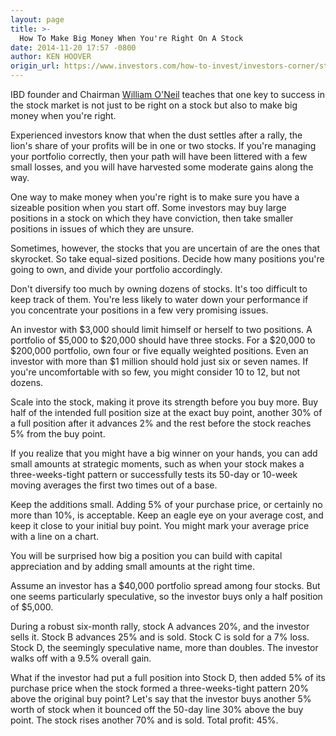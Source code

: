 ```yaml
---
layout: page
title: >-
  How To Make Big Money When You're Right On A Stock
date: 2014-11-20 17:57 -0800
author: KEN HOOVER
origin_url: https://www.investors.com/how-to-invest/investors-corner/stock-market-profits-how-to-invest/
---
```


IBD founder and Chairman [William O'Neil](http://www.williamoneil.com/) teaches that one key to success in the stock market is not just to be right on a stock but also to make big money when you're right.

Experienced investors know that when the dust settles after a rally, the lion's share of your profits will be in one or two stocks. If you're managing your portfolio correctly, then your path will have been littered with a few small losses, and you will have harvested some moderate gains along the way.

One way to make money when you're right is to make sure you have a sizeable position when you start off. Some investors may buy large positions in a stock on which they have conviction, then take smaller positions in issues of which they are unsure.

Sometimes, however, the stocks that you are uncertain of are the ones that skyrocket. So take equal-sized positions. Decide how many positions you're going to own, and divide your portfolio accordingly.

Don't diversify too much by owning dozens of stocks. It's too difficult to keep track of them. You're less likely to water down your performance if you concentrate your positions in a few very promising issues.

An investor with \$3,000 should limit himself or herself to two positions. A portfolio of \$5,000 to \$20,000 should have three stocks. For a \$20,000 to \$200,000 portfolio, own four or five equally weighted positions. Even an investor with more than \$1 million should hold just six or seven names. If you're uncomfortable with so few, you might consider 10 to 12, but not dozens.

Scale into the stock, making it prove its strength before you buy more. Buy half of the intended full position size at the exact buy point, another 30% of a full position after it advances 2% and the rest before the stock reaches 5% from the buy point.

If you realize that you might have a big winner on your hands, you can add small amounts at strategic moments, such as when your stock makes a three-weeks-tight pattern or successfully tests its 50-day or 10-week moving averages the first two times out of a base.

Keep the additions small. Adding 5% of your purchase price, or certainly no more than 10%, is acceptable. Keep an eagle eye on your average cost, and keep it close to your initial buy point. You might mark your average price with a line on a chart.

You will be surprised how big a position you can build with capital appreciation and by adding small amounts at the right time.

Assume an investor has a \$40,000 portfolio spread among four stocks. But one seems particularly speculative, so the investor buys only a half position of \$5,000.

During a robust six-month rally, stock A advances 20%, and the investor sells it. Stock B advances 25% and is sold. Stock C is sold for a 7% loss. Stock D, the seemingly speculative name, more than doubles. The investor walks off with a 9.5% overall gain.

What if the investor had put a full position into Stock D, then added 5% of its purchase price when the stock formed a three-weeks-tight pattern 20% above the original buy point? Let's say that the investor buys another 5% worth of stock when it bounced off the 50-day line 30% above the buy point. The stock rises another 70% and is sold. Total profit: 45%.
